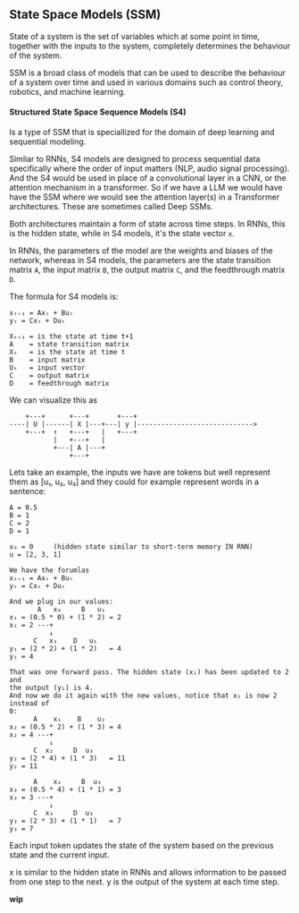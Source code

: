 ## State Space Models (SSM)
State of a system is the set of variables which at some point in time, together
with the inputs to the system, completely determines the behaviour of the
system.

SSM is a broad class of models that can be used to describe the behaviour of a
system over time and used in various domains such as control theory, robotics,
and machine learning.

#### Structured State Space Sequence Models (S4)
Is a type of SSM that is speciallized for the domain of deep learning and
sequential modeling.

Simliar to RNNs, S4 models are designed to process sequential data specifically
where the order of input matters (NLP, audio signal processing).
And the S4 would be used in place of a convolutional layer in a CNN, or the
attention mechanism in a transformer. So if we have a LLM we would have have
the SSM where we would see the attention layer(s) in a Transformer
architectures. These are sometimes called Deep SSMs.

Both architectures maintain a form of state across time steps. In RNNs, this is
the hidden state, while in S4 models, it's the state vector `x`.

In RNNs, the parameters of the model are the weights and biases of the network,
whereas in S4 models, the parameters are the state transition matrix `A`, the
input matrix `B`, the output matrix `C`, and the feedthrough matrix `D`.

The formula for S4 models is:
```
xₜ₊₁ = Axₜ + Buₜ
yₜ = Cxₜ + Duₜ

Xₜ₊₁ = is the state at time t+1
A    = state transition matrix
Xₜ   = is the state at time t
B    = input matrix
Uₜ   = input vector
C    = output matrix
D    = feedthrough matrix
```
We can visualize this as
```
    +---+      +---+       +---+
----| U |------| X |---+---| y |----------------------------->
    +---+  ↑   +---+   |   +---+
           |   +---+   |
           +---| A |---+
               +---+
```

Lets take an example, the inputs we have are tokens but well represent them
as [u₁, u₂, u₃] and they could for example represent words in a sentence:
```
A = 0.5
B = 1
C = 2
D = 1

x₀ = 0     (hidden state similar to short-term memory IN RNN)
u = [2, 3, 1]

We have the forumlas
xₜ₊₁ = Axₜ + Buₜ
yₜ = Cxₜ + Duₜ

And we plug in our values:
       A   x₀     B   u₁
x₁ = (0.5 * 0) + (1 * 2) = 2
x₁ = 2 ---+
          ↓
      C   x₁    D   u₁
y₁ = (2 * 2) + (1 * 2)   = 4
y₁ = 4

That was one forward pass. The hidden state (x₁) has been updated to 2 and
the output (y₁) is 4.
And now we do it again with the new values, notice that x₁ is now 2 instead of
0:
      A    x₁    B    u₂
x₂ = (0.5 * 2) + (1 * 3) = 4
x₂ = 4 ---+
          ↓
      C  x₂     D  u₃
y₂ = (2 * 4) + (1 * 3)   = 11
y₂ = 11

      A    x₂     B  u₃
x₃ = (0.5 * 4) + (1 * 1) = 3
x₃ = 3 ---+
          ↓
      C  x₃     D  u₃ 
y₃ = (2 * 3) + (1 * 1)   = 7
y₃ = 7
```
Each input token updates the state of the system based on the previous state
and the current input.

x is similar to the hidden state in RNNs and allows information to be passed
from one step to the next. y is the output of the system at each time step.

__wip__
